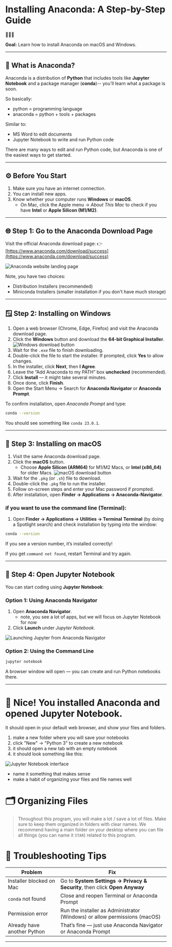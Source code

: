 # Installing Anaconda: A Step-by-Step Guide

🐍🐍🐍


**Goal:** Learn how to install Anaconda on macOS and Windows.

---

## 🧩 What is Anaconda?
Anaconda is a distribution of **Python** that includes tools like **Jupyter Notebook** and a package manager (**conda**)-- you'll learn what a package is soon. 

So basically:
- python = programming language
- anaconda = python + tools + packages

Similar to:
- MS Word to edit documents
- Jupyter Notebook to write and run Python code

There are many ways to edit and run Python code, but Anaconda is one of the easiest ways to get started.

---

## ⚙️ Before You Start
1. Make sure you have an internet connection.
2. You can install new apps.
3. Know whether your computer runs **Windows** or **macOS**.
   - On Mac, click the Apple menu → *About This Mac* to check if you have **Intel** or **Apple Silicon (M1/M2)**.

---

## 🌐 Step 1: Go to the Anaconda Download Page
Visit the official Anaconda download page:
👉 [https://www.anaconda.com/download/success](https://www.anaconda.com/download/success)


![Anaconda website landing page](./tutorial_imgs/anaconda_landing_page.png)

Note, you have two choices:
- Distribution Installers (recommended)
- Miniconda Installers (smaller installation if you don't have much storage)
---

## 🪟 Step 2: Installing on Windows
1. Open a web browser (Chrome, Edge, Firefox) and visit the Anaconda download page.
2. Click the **Windows** button and download the **64-bit Graphical Installer**.
![Windows download button](./tutorial_imgs/download_windows.png)
3. Wait for the `.exe` file to finish downloading.
4. Double-click the file to start the installer. If prompted, click **Yes** to allow changes.
5. In the installer, click **Next**, then **I Agree**.
6. Leave the “Add Anaconda to my PATH” box **unchecked** (recommended).
7. Click **Install** — it might take several minutes.
8. Once done, click **Finish**.
9. Open the Start Menu → Search for **Anaconda Navigator** or **Anaconda Prompt**.

To confirm installation, open *Anaconda Prompt* and type:
```bash
conda --version
```
You should see something like `conda 23.0.1`.

---

## 🍎 Step 3: Installing on macOS
1. Visit the same Anaconda download page.
2. Click the **macOS** button.
   - Choose **Apple Silicon (ARM64)** for M1/M2 Macs, or **Intel (x86_64)** for older Macs.
![macOS download button](./tutorial_imgs/download_mac.png)
3. Wait for the `.pkg` (or `.sh`) file to download.
4. Double-click the `.pkg` file to run the installer.
5. Follow on-screen steps and enter your Mac password if prompted.
6. After installation, open **Finder → Applications → Anaconda-Navigator**.

### if you want to use the command line (Terminal):
1. Open **Finder → Applications → Utilities → Terminal** **Terminal** (by doing a Spotlight search) and check installation by typing into the window:
```bash
conda --version
```
If you see a version number, it’s installed correctly!

If you get `command not found`, restart Terminal and try again.

---



## 📓 Step 4: Open Jupyter Notebook

You can start coding using **Jupyter Notebook**:

### Option 1: Using Anaconda Navigator
1. Open **Anaconda Navigator**.
    - note, you see a lot of apps, but we will focus on Jupyter Notebook for now
2. Click **Launch** under *Jupyter Notebook*.


![Launching Jupyter from Anaconda Navigator](./tutorial_imgs/launch_jupyter.png)

### Option 2: Using the Command Line
```bash
jupyter notebook
```
A browser window will open — you can create and run Python notebooks there.

---


# 🎉 Nice! You installed Anaconda and opened Jupyter Notebook. 

It should open in your default web browser, and show your files and folders.

1. make a new folder where you will save your notebooks
2. click "New" → "Python 3" to create a new notebook
3. it should open a new tab with an empty notebook
4. it should look something like this:

![Jupyter Notebook interface](./tutorial_imgs/done.png)

   - name it something that makes sense
   - make a habit of organizing your files and file names well

# 🗂️ Organizing Files

> Throughout this program, you will make a lot / save a lot of files. Make sure to keep them organized in folders with clear names. We recommend having a main folder on your desktop where you can file all things (you can name it `STAR`) related to this program.


<!-- 
## 🧠 Step 6: Create a Python Environment (Optional but Recommended)
Environments help you keep different projects separate.
```bash
# Create a new environment
conda create -n myenv python=3.10

# Activate the environment
conda activate myenv

# Install useful packages
conda install numpy pandas matplotlib

# Deactivate when done
conda deactivate
```

---

## 🧾 Quick Command Reference
```bash
conda --version           # check conda version
conda update -n base conda # update conda
conda create -n myenv python=3.10 # create environment
conda activate myenv      # activate environment
conda install package_name # install a package
conda env list            # list environments
conda remove -n myenv --all # delete environment
jupyter notebook          # launch Jupyter
```

--- -->

# 🧩 Troubleshooting Tips
| Problem                     | Fix                                                                        |
| --------------------------- | -------------------------------------------------------------------------- |
| Installer blocked on Mac    | Go to **System Settings → Privacy & Security**, then click **Open Anyway** |
| `conda` not found           | Close and reopen Terminal or Anaconda Prompt                               |
| Permission error            | Run the installer as Administrator (Windows) or allow permissions (macOS)  |
| Already have another Python | That’s fine — just use Anaconda Navigator or Anaconda Prompt               |

---

